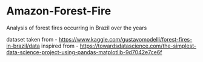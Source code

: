 # Amazon-Forest-Fire
Analysis of forest fires occurring in Brazil over the years

dataset taken from - https://www.kaggle.com/gustavomodelli/forest-fires-in-brazil/data
inspired from - https://towardsdatascience.com/the-simplest-data-science-project-using-pandas-matplotlib-9d7042e7ce6f
